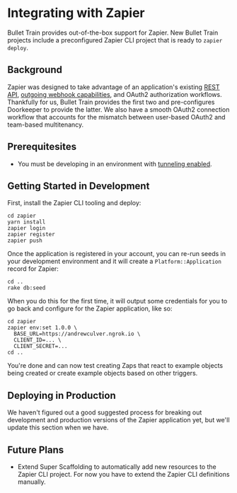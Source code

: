 # Integrating with Zapier
Bullet Train provides out-of-the-box support for Zapier. New Bullet Train projects include a preconfigured Zapier CLI project that is ready to `zapier deploy`.

## Background
Zapier was designed to take advantage of an application's existing [REST API](/docs/api.md), [outgoing webhook capabilities](/docs/webhooks/outgoing.md), and OAuth2 authorization workflows. Thankfully for us, Bullet Train provides the first two and pre-configures Doorkeeper to provide the latter. We also have a smooth OAuth2 connection workflow that accounts for the mismatch between user-based OAuth2 and team-based multitenancy.

## Prerequitesites
 - You must be developing in an environment with [tunneling enabled](/docs/tunneling.md).

## Getting Started in Development
First, install the Zapier CLI tooling and deploy:

```
cd zapier
yarn install
zapier login
zapier register
zapier push
```

Once the application is registered in your account, you can re-run seeds in your development environment and it will create a `Platform::Application` record for Zapier:

```
cd ..
rake db:seed
```

When you do this for the first time, it will output some credentials for you to go back and configure for the Zapier application, like so:

```
cd zapier
zapier env:set 1.0.0 \
  BASE_URL=https://andrewculver.ngrok.io \
  CLIENT_ID=... \
  CLIENT_SECRET=...
cd ..
```

You're done and can now test creating Zaps that react to example objects being created or create example objects based on other triggers.

## Deploying in Production
We haven't figured out a good suggested process for breaking out development and production versions of the Zapier application yet, but we'll update this section when we have.

## Future Plans
 - Extend Super Scaffolding to automatically add new resources to the Zapier CLI project. For now you have to extend the Zapier CLI definitions manually.

